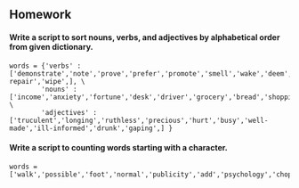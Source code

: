 ## Homework

#### Write a script to sort nouns, verbs, and adjectives by alphabetical order from given dictionary.

    words = {'verbs' : ['demonstrate','note','prove','prefer','promote','smell','wake','deem',' repair','wipe',], \
            'nouns' : ['income','anxiety','fortune','desk','driver','grocery','bread','shopping','economics','tennis',], \
            'adjectives' : ['truculent','longing','ruthless','precious','hurt','busy','well-made','ill-informed','drunk','gaping',] }


#### Write a script to counting words starting with a character. 

    words = ['walk','possible','foot','normal','publicity','add','psychology','chop','daughter','rate','association','predict','open','ally','coast','articulate','damn','outlook','heir','statement','forbid','jam','night','selection','use','council','section','whip','tradition','secular','chance','plain','boat','eliminate','rotten','calendar','candidate','trap','piano','be','helmet','ruin','precedent','layout','promotion','feign','defeat','notebook','landowner','motorist',]
    